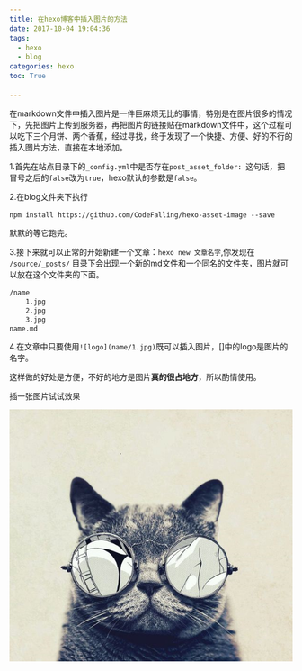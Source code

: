 ```yaml
---
title: 在hexo博客中插入图片的方法
date: 2017-10-04 19:04:36
tags: 
  - hexo
  - blog
categories: hexo
toc: True

---
```

  在markdown文件中插入图片是一件巨麻烦无比的事情，特别是在图片很多的情况下，先把图片上传到服务器，再把图片的链接贴在markdown文件中，这个过程可以吃下三个月饼、两个香蕉，经过寻找，终于发现了一个快捷、方便、好的不行的插入图片方法，直接在本地添加。

<!--more-->
1.首先在站点目录下的`_config.yml`中是否存在`post_asset_folder: `这句话，把冒号之后的`false`改为`true`，hexo默认的参数是`false`。

2.在blog文件夹下执行
```
npm install https://github.com/CodeFalling/hexo-asset-image --save
```
默默的等它跑完。

3.接下来就可以正常的开始新建一个文章：`hexo new 文章名字`,你发现在    `/source/_posts/` 目录下会出现一个新的md文件和一个同名的文件夹，图片就可以放在这个文件夹的下面。
```
/name
    1.jpg
    2.jpg
    3.jpg
name.md
```

4.在文章中只要使用`![logo](name/1.jpg)`既可以插入图片，[]中的logo是图片的名字。


这样做的好处是方便，不好的地方是图片**真的很占地方**，所以酌情使用。

插一张图片试试效果

![](在hexo博客中插入图片的方法/1.jpg)